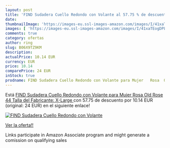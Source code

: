 ```yaml
---
layout: post
title: 'FIND Sudadera Cuello Redondo con Volante al 57.75 % de descuento'
date: 
thumbnailImage: 'https://images-eu.ssl-images-amazon.com/images/I/41xaTEogDPL._SL200_.jpg'
images: [ 'https://images-eu.ssl-images-amazon.com/images/I/41xaTEogDPL._SL200_.jpg' ]
comments: true
category: ofertas
author: ring
slug: B06X9TZ9KM
description:
actualPrice: 10.14 EUR
currency: EUR
price: 10.14
comparePrice: 24 EUR
inStock: true
prodname: FIND Sudadera Cuello Redondo con Volante para Mujer   Rosa  Old Rose   44  Talla del Fabricante: X-Large 
---
```


Está [FIND Sudadera Cuello Redondo con Volante para Mujer   Rosa  Old Rose   44  Talla del Fabricante: X-Large ](https://www.amazon.es/dp/B06X9TZ9KM/?tag=tolees-21) con 57.75 de descuento por 10.14 EUR (original: 24 EUR) en el siguiente enlace!

[![FIND Sudadera Cuello Redondo con Volante](https://images-eu.ssl-images-amazon.com/images/I/41xaTEogDPL._SL200_.jpg)](https://www.amazon.es/dp/B06X9TZ9KM/?tag=tolees-21)

[Ver la oferta!!](https://www.amazon.es/dp/B06X9TZ9KM/?tag=tolees-21)

Links participate in Amazon Associate program and might generate a comission on qualifying sales


